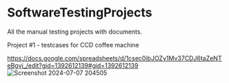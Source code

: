 # SoftwareTestingProjects
All the manual testing projects with documents.


Project #1 - testcases for CCD coffee machine


https://docs.google.com/spreadsheets/d/1csec0ibJOZy1Mv37CDJ6taZeNTeBgvj_/edit?gid=1392612139#gid=1392612139
![Screenshot 2024-07-07 204505](https://github.com/Vinaykrishna0504/SoftwareTestingProjects/assets/174891449/a5339fb3-b544-4e6f-aeca-fcf71378068c)

